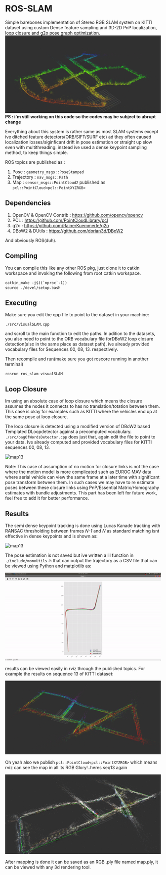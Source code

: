 # ROS-SLAM
Simple barebones implementation of Stereo RGB SLAM system on KITTI dataset using custom Dense feature sampling and 3D-2D PnP localization, loop closure and g2o pose graph optimization.
![map00](media/KITTI00map.png)
**PS : i'm still working on this code so the codes may be subject to abrupt change**

Everything about this system is rather same as most SLAM systems except ive ditched feature detectors(ORB/SIFT/SURF etc) ad they often caused localization losses/siginficant drift in pose estimation or straight up slow even with multithreading. instead ive used a dense keypoint sampling method, to keep things simple.

ROS topics are published as :
1. Pose : `geometry_msgs::PoseStamped`
2. Trajectory : `nav_msgs::Path`
3. Map : `sensor_msgs::PointCloud2` published as ```pcl::PointCloud<pcl::PointXYZRGB>```

## Dependencies
1. OpenCV & OpenCV Contrib : https://github.com/opencv/opencv
2. PCL : https://github.com/PointCloudLibrary/pcl
3. g2o : https://github.com/RainerKuemmerle/g2o
4. DBoW2 & DUtils : https://github.com/dorian3d/DBoW2

And obviously ROS(duh).
## Compiling
You can compile this like any other ROS pkg, just clone it to catkin workspace and invoking the following from root catkin workspace.
```
catkin_make -j$((`nproc`-1))
source ./devel/setup.bash
```
## Executing
Make sure you edit the cpp file to point to the dataset in your machine:
```
./src/VisualSLAM.cpp
```
and scroll to the main function to edit the paths.
In adition to the datasets, you also need to point to the ORB vocabulary file forDBoW2 loop closure detection(also in the same place as dataset path). ive already provided vocabulary files for Sequences 00, 08, 13. respectively.

Then recompile and run(make sure you got roscore running in another terminal) 
```
rosrun ros_slam visualSLAM
```
## Loop Closure
Im using an absolute case of loop closure which means the closure assumes the nodes it connects to has no translation/totation between them. This case is okay for examples such as KITTI where the vehicles end up at the same pose at loop closure.

The loop closure is detected using a modified version of DBoW2 based Templated DLoopdetector against a precomputed vocabulary. `./src/bagOfWordsDetector.cpp`  does just that, again edit the file to point to your data. Ive already computed and provided vocabulary files for KITTI sequences 00, 08, 13.

![map13](media/loopClosure.gif)

Note: This case of assumption of no motion for closure links is not the case where the motion model is more complicated such as EUROC MAV data where aerial vehicle can view the same frame at a later time with significant pose transform between them. In such cases we may have to re estimate poses between these closure links using PnP/Essential Matrix/Homography estimates with bundle adjustments. This part has been left for future work, feel free to add it for better performance.

## Results
The semi dense keypoint tracking is done using Lucas Kanade tracking with RANSAC thresholding between frames *N-1* and *N* as standard matching isnt effective in dense keypoints and is shown as:

![map13](media/trakin.gif)

The pose estimation is not saved but ive written a lil function in `./include/monoUtils.h` that can output the trajectory as a CSV file that can be viewed using Python and matplotlib as:

![map13](media/posesPlot.gif)

results can be viewed easily in rviz through the published topics. For example the results on sequence 13 of KITTI dataset:

![map13](media/KITTI13map.png)

Oh yeah also we publish ```pcl::PointCloud<pcl::PointXYZRGB>``` which means rviz can see the map in all its RGB Glory!..heres seq13 again

![map13](media/KITTI13mapRGB.png)

After mapping is done it can be saved as an RGB .ply file named map.ply, it can be viewed with any 3d rendering tool.
